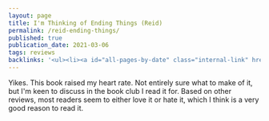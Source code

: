 ```yaml
---
layout: page
title: I'm Thinking of Ending Things (Reid)
permalink: /reid-ending-things/
published: true
publication_date: 2021-03-06
tags: reviews
backlinks: '<ul><li><a id="all-pages-by-date" class="internal-link" href="/all-pages-by-date/">All pages by date</a></li><li><a id="books-published-in-2016" class="internal-link" href="/books-published-in-2016/">Published in 2016</a></li><li><a id="books-read-in-2021" class="internal-link" href="/books-read-in-2021/">Read in 2021</a></li><li><a id="books-tag-fiction" class="internal-link" href="/books-tag-fiction/">Fiction</a></li><li><a id="books-tag-thriller" class="internal-link" href="/books-tag-thriller/">Thriller</a></li><li><a id="reviews" class="internal-link" href="/reviews/">Reviews</a></li></ul>'
---
```


Yikes. This book raised my heart rate. Not entirely sure what to make of it, but I'm keen to discuss in the book club I read it for. Based on other reviews, most readers seem to either love it or hate it, which I think is a very good reason to read it.